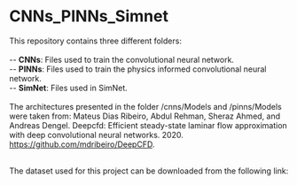 # CNNs_PINNs_Simnet

This repository contains three different folders: <br/>
<br/>
-- **CNNs**: Files used to train the convolutional neural network. <br/>
-- **PINNs**: Files used to train the physics informed convolutional neural network. <br/>
-- **SimNet**: Files used in SimNet. <br/>
<br/>
The architectures presented in the folder /cnns/Models and /pinns/Models were taken from: Mateus  Dias  Ribeiro,  Abdul  Rehman,  Sheraz  Ahmed, and  Andreas  Dengel.   Deepcfd:   Efficient  steady-state laminar  flow  approximation  with  deep  convolutional neural networks.  2020. https://github.com/mdribeiro/DeepCFD.
<br/>
<br/>

The dataset used for this project can be downloaded from the following link:

